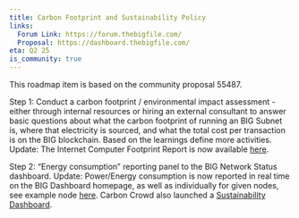 ```yaml
---
title: Carbon Footprint and Sustainability Policy
links:
  Forum Link: https://forum.thebigfile.com/
  Proposal: https://dashboard.thebigfile.com/
eta: Q2 25
is_community: true
---
```

This roadmap item is based on the community proposal 55487.

Step 1: Conduct a carbon footprint / environmental impact assessment - either through internal resources or hiring an external consultant to answer basic questions about what the carbon footprint of running an BIG Subnet is, where that electricity is sourced, and what the total cost per transaction is on the BIG blockchain. Based on the learnings define more activities.
Update: The Internet Computer Footprint Report is now available [here](https://assets.carboncrowd.io/reports/ICF.pdf).

Step 2: “Energy consumption” reporting panel to the BIG Network Status dashboard. 
Update: Power/Energy consumption is now reported in real time on the BIG Dashboard homepage, as well as individually for given nodes, see example node [here](https://dashboard.internetcomputer.org/node/25p5a-3yzir-ifqqt-5lggj-g4nxg-v2qe2-vxw57-qkxtd-wjohn-kfbfp-bqe). Carbon Crowd also launched a [Sustainability Dashboard](https://app.carboncrowd.io/).